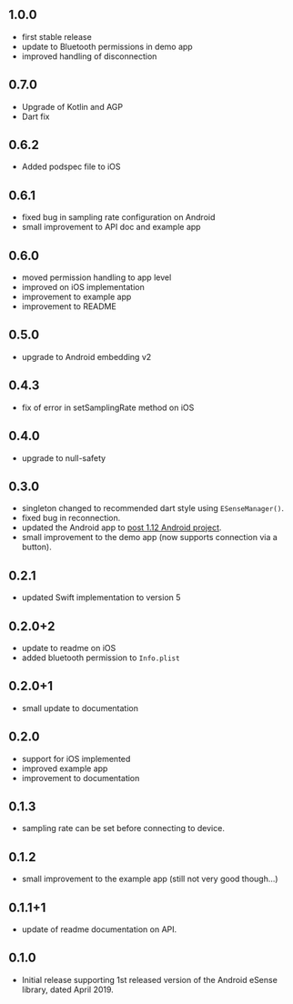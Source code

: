 ## 1.0.0

- first stable release
- update to Bluetooth permissions in demo app
- improved handling of disconnection

## 0.7.0

- Upgrade of Kotlin and AGP
- Dart fix

## 0.6.2

- Added podspec file to iOS

## 0.6.1

- fixed bug in sampling rate configuration on Android
- small improvement to API doc and example app

## 0.6.0

- moved permission handling to app level
- improved on iOS implementation
- improvement to example app
- improvement to README

## 0.5.0

- upgrade to Android embedding v2

## 0.4.3

- fix of error in setSamplingRate method on iOS

## 0.4.0

- upgrade to null-safety

## 0.3.0

- singleton changed to recommended dart style using `ESenseManager()`.
- fixed bug in reconnection.
- updated the Android app to [post 1.12 Android project](https://github.com/flutter/flutter/wiki/Upgrading-pre-1.12-Android-projects).
- small improvement to the demo app (now supports connection via a button).

## 0.2.1

- updated Swift implementation to version 5

## 0.2.0+2

- update to readme on iOS
- added bluetooth permission to `Info.plist`

## 0.2.0+1

- small update to documentation

## 0.2.0

- support for iOS implemented
- improved example app
- improvement to documentation

## 0.1.3

- sampling rate can be set before connecting to device.

## 0.1.2

- small improvement to the example app (still not very good though...)

## 0.1.1+1

- update of readme documentation on API.

## 0.1.0

- Initial release supporting 1st released version of the Android eSense library, dated April 2019.
